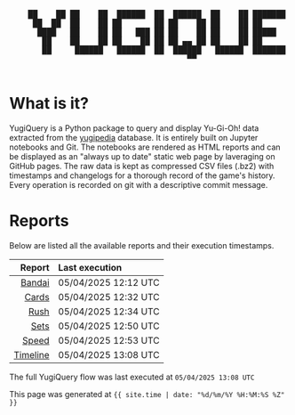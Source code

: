 <div align='center'>
    <pre>
    <br>
    ██    ██ ██    ██  ██████  ██  ██████  ██    ██ ███████ ██████  ██    ██ 
     ██  ██  ██    ██ ██       ██ ██    ██ ██    ██ ██      ██   ██  ██  ██  
      ████   ██    ██ ██   ███ ██ ██    ██ ██    ██ █████   ██████    ████   
       ██    ██    ██ ██    ██ ██ ██ ▄▄ ██ ██    ██ ██      ██   ██    ██    
       ██     ██████   ██████  ██  ██████   ██████  ███████ ██   ██    ██    
                                      ▀▀                                     
    </pre>
</div>

# What is it?

YugiQuery is a Python package to query and display Yu-Gi-Oh! data extracted from the [yugipedia](http://yugipedia.com) database. It is entirely built on Jupyter notebooks and Git. The notebooks are rendered as HTML reports and can be displayed as an "always up to date" static web page by laveraging on GitHub pages. The raw data is kept as compressed CSV files (.bz2) with timestamps and changelogs for a thorough record of the game's history. Every operation is recorded on git with a descriptive commit message. 

# Reports

Below are listed all the available reports and their execution timestamps. 

|                    Report | Last execution       |
| -------------------------:|:-------------------- |
| [Bandai](reports/Bandai.html) | 05/04/2025 12:12 UTC |
| [Cards](reports/Cards.html) | 05/04/2025 12:32 UTC |
| [Rush](reports/Rush.html) | 05/04/2025 12:34 UTC |
| [Sets](reports/Sets.html) | 05/04/2025 12:50 UTC |
| [Speed](reports/Speed.html) | 05/04/2025 12:53 UTC |
| [Timeline](reports/Timeline.html) | 05/04/2025 13:08 UTC |


The full YugiQuery flow was last executed at `05/04/2025 13:08 UTC`

This page was generated at `{{ site.time | date: "%d/%m/%Y %H:%M:%S %Z" }}`
